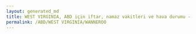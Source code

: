 ```yaml
---
layout: generated_md
title: WEST VIRGINIA, ABD için iftar, namaz vakitleri ve hava durumu - ilçe/eyalet seç
permalink: /ABD/WEST VIRGINIA/WANNEROO
---
```


<script type="text/javascript">
  var country = ABD;
  var city = WEST VIRGINIA;
  var state = WANNEROO;
  var lat = 72;
  var lon = 21;
</script>
